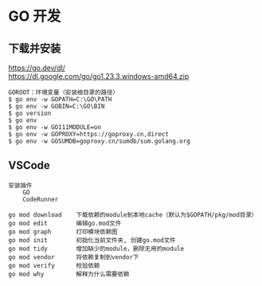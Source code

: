 # GO 开发

## 下载并安装
<a href="https://go.dev/dl/" target="_blank">https://<span></span>go.dev/dl/</a>  
<a href="https://dl.google.com/go/go1.23.3.windows-amd64.zip" target="_blank">https://<span></span>dl.google.com/go/go1.23.3.windows-amd64.zip</a>  
	
	GOROOT：环境变量（安装根目录的路径）
	$ go env -w GOPATH=C:\GO\PATH
	$ go env -w GOBIN=C:\GO\BIN
	$ go version
	$ go env
	$ go env -w GO111MODULE=on
	$ go env -w GOPROXY=https://goproxy.cn,direct
	$ go env -w GOSUMDB=goproxy.cn/sumdb/sum.golang.org
	
## VSCode
	安装插件
		GO
		CodeRunner

```
go mod download    下载依赖的module到本地cache（默认为$GOPATH/pkg/mod目录）
go mod edit        编辑go.mod文件
go mod graph       打印模块依赖图
go mod init        初始化当前文件夹, 创建go.mod文件
go mod tidy        增加缺少的module，删除无用的module
go mod vendor      将依赖复制到vendor下
go mod verify      校验依赖
go mod why         解释为什么需要依赖
```